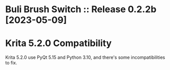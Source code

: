 # Buli Brush Switch :: Release 0.2.2b [2023-05-09]

# Krita 5.2.0 Compatibility

Krita 5.2.0 use PyQt 5.15 and Python 3.10, and there's some incompatibilities to fix.

